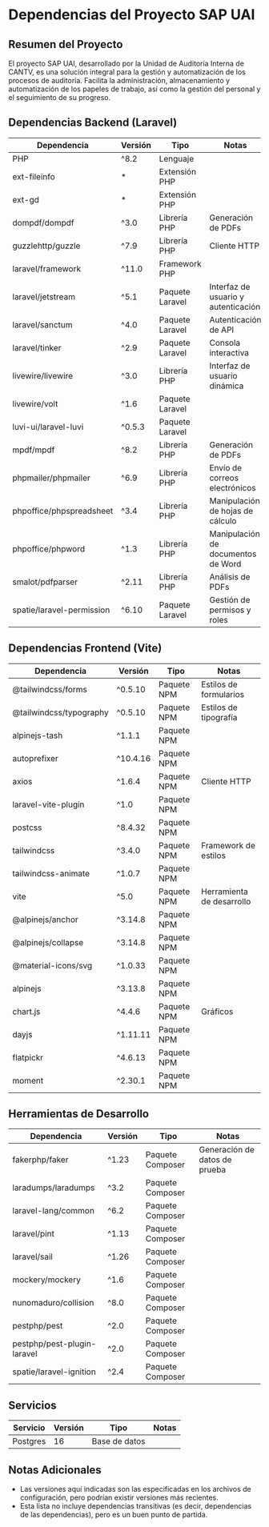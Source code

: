 # Dependencias del Proyecto SAP UAI

## Resumen del Proyecto

El proyecto SAP UAI, desarrollado por la Unidad de Auditoría Interna de CANTV, es una solución integral para la gestión y automatización de los procesos de auditoría. Facilita la administración, almacenamiento y automatización de los papeles de trabajo, así como la gestión del personal y el seguimiento de su progreso.

## Dependencias Backend (Laravel)

| Dependencia | Versión | Tipo | Notas |
|---|---|---|---|
| PHP | ^8.2 | Lenguaje |  |
| ext-fileinfo | * | Extensión PHP |  |
| ext-gd | * | Extensión PHP |  |
| dompdf/dompdf | ^3.0 | Librería PHP | Generación de PDFs |
| guzzlehttp/guzzle | ^7.9 | Librería PHP | Cliente HTTP |
| laravel/framework | ^11.0 | Framework PHP |  |
| laravel/jetstream | ^5.1 | Paquete Laravel | Interfaz de usuario y autenticación |
| laravel/sanctum | ^4.0 | Paquete Laravel | Autenticación de API |
| laravel/tinker | ^2.9 | Paquete Laravel | Consola interactiva |
| livewire/livewire | ^3.0 | Librería PHP | Interfaz de usuario dinámica |
| livewire/volt | ^1.6 | Paquete Laravel |  |
| luvi-ui/laravel-luvi | ^0.5.3 | Paquete Laravel |  |
| mpdf/mpdf | ^8.2 | Librería PHP | Generación de PDFs |
| phpmailer/phpmailer | ^6.9 | Librería PHP | Envío de correos electrónicos |
| phpoffice/phpspreadsheet | ^3.4 | Librería PHP | Manipulación de hojas de cálculo |
| phpoffice/phpword | ^1.3 | Librería PHP | Manipulación de documentos de Word |
| smalot/pdfparser | ^2.11 | Librería PHP | Análisis de PDFs |
| spatie/laravel-permission | ^6.10 | Paquete Laravel | Gestión de permisos y roles |

## Dependencias Frontend (Vite)

| Dependencia | Versión | Tipo | Notas |
|---|---|---|---|
| @tailwindcss/forms | ^0.5.10 | Paquete NPM | Estilos de formularios |
| @tailwindcss/typography | ^0.5.10 | Paquete NPM | Estilos de tipografía |
| alpinejs-tash | ^1.1.1 | Paquete NPM |  |
| autoprefixer | ^10.4.16 | Paquete NPM |  |
| axios | ^1.6.4 | Paquete NPM | Cliente HTTP |
| laravel-vite-plugin | ^1.0 | Paquete NPM |  |
| postcss | ^8.4.32 | Paquete NPM |  |
| tailwindcss | ^3.4.0 | Paquete NPM | Framework de estilos |
| tailwindcss-animate | ^1.0.7 | Paquete NPM |  |
| vite | ^5.0 | Paquete NPM | Herramienta de desarrollo |
| @alpinejs/anchor | ^3.14.8 | Paquete NPM |  |
| @alpinejs/collapse | ^3.14.8 | Paquete NPM |  |
| @material-icons/svg | ^1.0.33 | Paquete NPM |  |
| alpinejs | ^3.13.8 | Paquete NPM |  |
| chart.js | ^4.4.6 | Paquete NPM | Gráficos |
| dayjs | ^1.11.11 | Paquete NPM |  |
| flatpickr | ^4.6.13 | Paquete NPM |  |
| moment | ^2.30.1 | Paquete NPM |  |

## Herramientas de Desarrollo

| Dependencia | Versión | Tipo | Notas |
|---|---|---|---|
| fakerphp/faker | ^1.23 | Paquete Composer | Generación de datos de prueba |
| laradumps/laradumps | ^3.2 | Paquete Composer |  |
| laravel-lang/common | ^6.2 | Paquete Composer |  |
| laravel/pint | ^1.13 | Paquete Composer |  |
| laravel/sail | ^1.26 | Paquete Composer |  |
| mockery/mockery | ^1.6 | Paquete Composer |  |
| nunomaduro/collision | ^8.0 | Paquete Composer |  |
| pestphp/pest | ^2.0 | Paquete Composer |  |
| pestphp/pest-plugin-laravel | ^2.0 | Paquete Composer |  |
| spatie/laravel-ignition | ^2.4 | Paquete Composer |  |

## Servicios

| Servicio | Versión | Tipo | Notas |
|---|---|---|---|
| Postgres | 16 | Base de datos |  |

## Notas Adicionales

* Las versiones aquí indicadas son las especificadas en los archivos de configuración, pero podrían existir versiones más recientes.
* Esta lista no incluye dependencias transitivas (es decir, dependencias de las dependencias), pero es un buen punto de partida.
